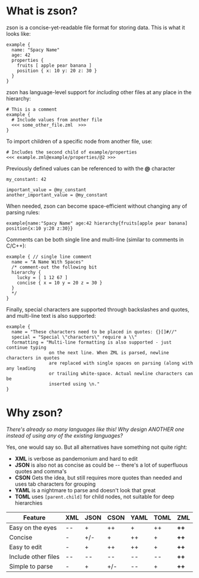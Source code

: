 # What is zson?
zson is a concise-yet-readable file format for storing data. This is what it looks like:

```
example {
  name: "Spacy Name"
  age: 42
  properties {
    fruits [ apple pear banana ]
    position { x: 10 y: 20 z: 30 }
  }
}
```

zson has language-level support for *including* other files at any place in the hierarchy:
```
# This is a comment
example {
  # Include values from another file
  <<< some_other_file.zml  >>>
}
```

To import children of a specific node from another file, use:
```
# Includes the second child of example/properties
<<< example.zml@example/properties/@2 >>>
```

Previously defined values can be referenced to with the **@** character
```
my_constant: 42

important_value = @my_constant
another_important_value = @my_constant
```

When needed, zson can become space-efficient without changing any of parsing rules:
```
example{name:"Spacy Name" age:42 hierarchy{fruits[apple pear banana] position{x:10 y:20 z:30}}
```

Comments can be both single line and multi-line (similar to comments in C/C++):
```
example { // single line comment
  name = "A Name With Spaces"
  /* comment-out the following bit
  hierarchy {
    lucky = [ 1 12 67 ]
    concise { x = 10 y = 20 z = 30 }
  }
  */
}
```

Finally, special characters are supported through backslashes and quotes, and multi-line text is also supported:
```
example {
  name = "These characters need to be placed in quotes: {}[]#//"
  special = "Special \"characters\" require a \\"
  formatting = "Multi-line formatting is also supported - just continue typing
                on the next line. When ZML is parsed, newline characters in quotes
                are replaced with single spaces on parsing (along with any leading
                or trailing white-space. Actual newline characters can be
                inserted using \n."
}
```

# Why zson?
*There's already so many languages like this! Why design ANOTHER one instead of using any of the existing languages?*

Yes, one would say so. But all alternatives have something not quite right:
* **XML** is verbose as pandemonium and hard to edit
* **JSON** is also not as concise as could be -- there's a lot of superfluous quotes and comma's
* **CSON** Gets the idea, but still requires more quotes than needed and uses tab characters for grouping
* **YAML** is a nightmare to parse and doesn't look that great
* **TOML** uses `[parent.child]` for child nodes, not suitable for deep hierarchies

| Feature             | XML | JSON | CSON | YAML | TOML | **ZML**|
| --------            | --- | ---- | ---- | ---- | ---- | ---- |
| Easy on the eyes    | --  | +    | ++   | +    | ++   | **++** |
| Concise             | -   | +/-  | +    | ++   | +    | **++** |
| Easy to edit        | -   | +    | ++   | ++   | +    | **++** |
| Include other files | --  | --   | --   | --   | --   | **++** |
| Simple to parse     | -   | +    | +/-  | --   | +    | **++** |

